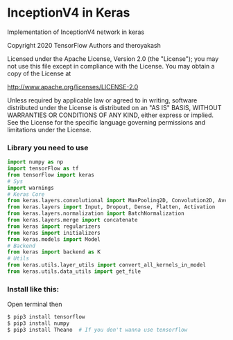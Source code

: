 # InceptionV4 in Keras

Implementation of InceptionV4 network in keras


Copyright 2020 TensorFlow Authors and theroyakash

Licensed under the Apache License, Version 2.0 (the "License");
you may not use this file except in compliance with the License.
You may obtain a copy of the License at

   http://www.apache.org/licenses/LICENSE-2.0

Unless required by applicable law or agreed to in writing, software
distributed under the License is distributed on an "AS IS" BASIS,
WITHOUT WARRANTIES OR CONDITIONS OF ANY KIND, either express or implied.
See the License for the specific language governing permissions and
limitations under the License.

### Library you need to use
```python
import numpy as np
import tensorFlow as tf
from tensorFlow import keras
# Sys
import warnings
# Keras Core
from keras.layers.convolutional import MaxPooling2D, Convolution2D, AveragePooling2D
from keras.layers import Input, Dropout, Dense, Flatten, Activation
from keras.layers.normalization import BatchNormalization
from keras.layers.merge import concatenate
from keras import regularizers
from keras import initializers
from keras.models import Model
# Backend
from keras import backend as K
# Utils
from keras.utils.layer_utils import convert_all_kernels_in_model
from keras.utils.data_utils import get_file
```

### Install like this:
Open terminal then
```bash
$ pip3 install tensorflow
$ pip3 install numpy
$ pip3 install Theano  # If you don't wanna use tensorflow
```
